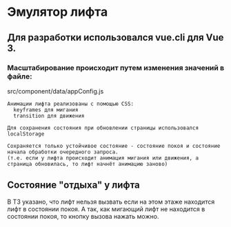 # Эмулятор лифта

## Для разработки использовался vue.cli для Vue 3. 
### Масштабирование происходит путем изменения значений в файле:

src/component/data/appConfig.js

```
Анимации лифта реализованы с помощью CSS:
  keyframes для мигания
  transition для движения
```

```
Для сохранения состояния при обновлении страницы использовался localStorage

Сохраняется только устойчивое состояние - состояние покоя и состояние начала обработки очередного запроса.
(т.е. если у лифта происходит анимация мигания или движения, а страница обновилась, то лифт начнёт анимацию заново)
 ```
## Состояние "отдыха" у лифта
В ТЗ указано, что лифт нельзя вызвать если на этом этаже находится лифт в состоянии покоя.
А так, как мигающий лифт не находится в состоянии покоя, то кнопку вызова нажать можно.
 
